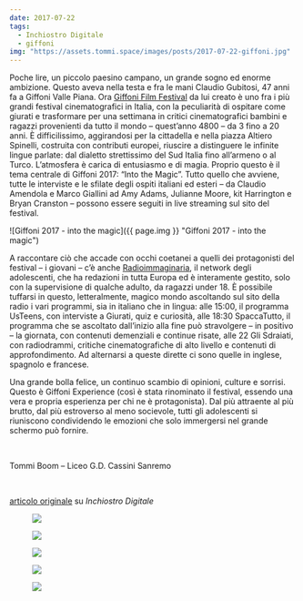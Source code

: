 ```yaml
---
date: 2017-07-22
tags:
  - Inchiostro Digitale
  - giffoni
img: "https://assets.tommi.space/images/posts/2017-07-22-giffoni.jpg"
---
```

Poche lire, un piccolo paesino campano, un grande sogno ed enorme ambizione. Questo aveva nella testa e fra le mani Claudio Gubitosi, 47 anni fa a Giffoni Valle Piana. Ora <a href="http://www.giffonifilmfestival.it/" rel="noopener" target="_blank">Giffoni Film Festival</a> da lui creato è uno fra i più grandi festival cinematografici in Italia, con la peculiarità di ospitare come giurati e trasformare per una settimana in critici cinematografici bambini e ragazzi provenienti da tutto il mondo – quest’anno 4800 – da 3 fino a 20 anni. È difficilissimo, aggirandosi per la cittadella e nella piazza Altiero Spinelli, costruita con contributi europei, riuscire a distinguere le infinite lingue parlate: dal dialetto strettissimo del Sud Italia fino all’armeno o al Turco. L’atmosfera è carica di entusiasmo e di magia. Proprio questo è il tema centrale di Giffoni 2017: “Into the Magic”. Tutto quello che avviene, tutte le interviste e le sfilate degli ospiti italiani ed esteri – da Claudio Amendola e Marco Giallini ad Amy Adams, Julianne Moore, kit Harrington e Bryan Cranston – possono essere seguiti in live streaming sul sito del festival.

![Giffoni 2017 - into the magic]({{ page.img }} "Giffoni 2017 - into the magic")

A raccontare ciò che accade con occhi coetanei a quelli dei protagonisti del festival – i giovani – c’è anche <a href="http://www.radioimmaginaria.it/" rel="noopener" target="_blank">Radioimmaginaria</a>, il network degli adolescenti, che ha redazioni in tutta Europa ed è interamente gestito, solo con la supervisione di qualche adulto, da ragazzi under 18. È possibile tuffarsi in questo, letteralmente, magico mondo ascoltando sul sito della radio i vari programmi, sia in italiano che in lingua: alle 15:00, il programma UsTeens, con interviste a Giurati, quiz e curiosità, alle 18:30 SpaccaTutto, il programma che se ascoltato dall’inizio alla fine può stravolgere – in positivo – la giornata, con contenuti demenziali e continue risate, alle 22 Gli Sdraiati, con radiodrammi, critiche cinematografiche di alto livello e contenuti di approfondimento. Ad alternarsi a queste dirette ci sono quelle in inglese, spagnolo e francese.

Una grande bolla felice, un continuo scambio di opinioni, culture e sorrisi. Questo è Giffoni Experience (così è stata rinominato il festival, essendo una vera e propria esperienza per chi ne è protagonista). Dal più attraente al più brutto, dal più estroverso al meno socievole, tutti gli adolescenti si riuniscono condividendo le emozioni che solo immergersi nel grande schermo può fornire.

<br>

Tommi Boom – Liceo G.D. Cassini Sanremo

<br />

<a href="https://web.archive.org/web/20200428134502/https://www.rivieratime.news/lentusiasmo-la-magia-del-giffoni-film-festival/" rel="noopener noreferrer" target="_blank">articolo originale</a> su _Inchiostro Digitale_

<figure><img src="https://live.staticflickr.com/4485/37255814190_7757779b27_6k.jpg" /></figure>
<figure><img src="https://live.staticflickr.com/4482/36802541534_c53c3835c9_6k.jpg" /></figure>
<figure><img src="https://live.staticflickr.com/876/41347107772_117bbe1b10_6k.jpg" /></figure>
<figure><img src="https://live.staticflickr.com/870/41347355172_3276540d96_6k.jpg" /></figure>
<figure><img src="https://live.staticflickr.com/871/40675844014_194a3d51f0_6k.jpg" /></figure>
